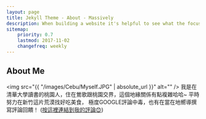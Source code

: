 ```yaml
---
layout: page
title: Jekyll Theme - About - Massively
description: When building a website it's helpful to see what the focus of your site is. This page is an example of how to show a website's focus.
sitemap:
    priority: 0.7
    lastmod: 2017-11-02
    changefreq: weekly
---
```

## About Me
<span class="image fit"><img src="{{ "/images/Cebu/Myself.JPG" | absolute_url }}" alt="" /></span>
我是在清華大學讀書的桃園人，住在鶯歌跟桃園交界，這個地緣關係有點複雜哈哈~
平時努力在新竹這片荒漠找好吃美食，
極度GOOGLE評論中毒，也有在當在地嚮導撰寫評論回饋！
(<a href="https://goo.gl/maps/PX6wwarfZBVYQvqn6" target="_blank" title="按這裡連結到我的評論😊">按這裡連結到我的評論😊</a>)
